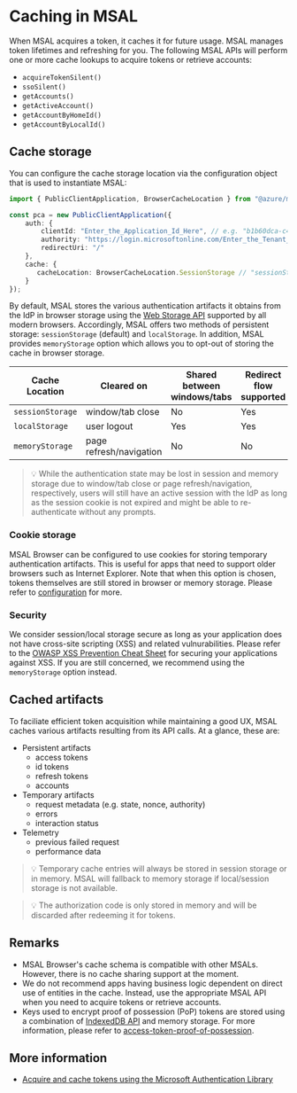# Caching in MSAL

When MSAL acquires a token, it caches it for future usage. MSAL manages token lifetimes and refreshing for you. The following MSAL APIs will perform one or more cache lookups to acquire tokens or retrieve accounts:

- `acquireTokenSilent()`
- `ssoSilent()`
- `getAccounts()`
- `getActiveAccount()`
- `getAccountByHomeId()`
- `getAccountByLocalId()`

## Cache storage

You can configure the cache storage location via the configuration object that is used to instantiate MSAL:

```typescript
import { PublicClientApplication, BrowserCacheLocation } from "@azure/msal-browser";

const pca = new PublicClientApplication({
    auth: {
        clientId: "Enter_the_Application_Id_Here", // e.g. "b1b60dca-c49d-496e-9851-xxxxxxxxxxxx" (guid)
        authority: "https://login.microsoftonline.com/Enter_the_Tenant_Info_Here", // e.g. "common" or your tenantId (guid),
        redirectUri: "/"
    },
    cache: {
       cacheLocation: BrowserCacheLocation.SessionStorage // "sessionStorage"
    }
});
```

By default, MSAL stores the various authentication artifacts it obtains from the IdP in browser storage using the [Web Storage API](https://developer.mozilla.org/docs/Web/API/Web_Storage_API) supported by all modern browsers. Accordingly, MSAL offers two methods of persistent storage: `sessionStorage` (default) and `localStorage`. In addition, MSAL provides `memoryStorage` option which allows you to opt-out of storing the cache in browser storage.

| Cache Location   | Cleared on              | Shared between windows/tabs | Redirect flow supported |
|------------------|-------------------------|-----------------------------|-------------------------|
| `sessionStorage` | window/tab close        | No                          | Yes                     |
| `localStorage`   | user logout             | Yes                         | Yes                     |
| `memoryStorage`  | page refresh/navigation | No                          | No                      |

> :bulb: While the authentication state may be lost in session and memory storage due to window/tab close or page refresh/navigation, respectively, users will still have an active session with the IdP as long as the session cookie is not expired and might be able to re-authenticate without any prompts.

### Cookie storage

MSAL Browser can be configured to use cookies for storing temporary authentication artifacts. This is useful for apps that need to support older browsers such as Internet Explorer. Note that when this option is chosen, tokens themselves are still stored in browser or memory storage. Please refer to [configuration](./configuration.md#cache-config-options) for more.

### Security

We consider session/local storage secure as long as your application does not have cross-site scripting (XSS) and related vulnurabilities. Please refer to the [OWASP XSS Prevention Cheat Sheet](https://cheatsheetseries.owasp.org/cheatsheets/Cross_Site_Scripting_Prevention_Cheat_Sheet.html) for securing your applications against XSS. If you are still concerned, we recommend using the `memoryStorage` option instead.

## Cached artifacts

To faciliate efficient token acquisition while maintaining a good UX, MSAL caches various artifacts resulting from its API calls. At a glance, these are:

- Persistent artifacts 
    - access tokens
    - id tokens
    - refresh tokens
    - accounts
- Temporary artifacts
    - request metadata (e.g. state, nonce, authority)
    - errors
    - interaction status
- Telemetry
    - previous failed request 
    - performance data

> :bulb: Temporary cache entries will always be stored in session storage or in memory. MSAL will fallback to memory storage if local/session storage is not available.

> :bulb: The authorization code is only stored in memory and will be discarded after redeeming it for tokens.

## Remarks

- MSAL Browser's cache schema is compatible with other MSALs. However, there is no cache sharing support at the moment. 
- We do not recommend apps having business logic dependent on direct use of entities in the cache. Instead, use the appropriate MSAL API when you need to acquire tokens or retrieve accounts.
- Keys used to encrypt proof of possession (PoP) tokens are stored using a combination of [IndexedDB API](https://developer.mozilla.org/docs/Web/API/IndexedDB_API) and memory storage. For more information, please refer to [access-token-proof-of-possession](./access-token-proof-of-possession.md#pop-key-management).

## More information

- [Acquire and cache tokens using the Microsoft Authentication Library](https://docs.microsoft.com/azure/active-directory/develop/msal-acquire-cache-tokens)